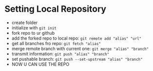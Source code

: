 # Setting Local Repository

- create folder 
- initialize with `git init`
- fork repo to ur github
- add the forked repo to local repo: `git remote add "alias" "url"`
- get all branches fro repo: `git fetch "alias"`
- merge remote branch with current one: `git merge "alias" "branch"`
- transmit information: `git push "alias" "branch"`
- set pushable branch: `git push --set-upstream "alias" "branch"`
- NOW U CAN USE THE REPO
